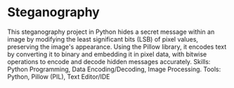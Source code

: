 # Steganography
This steganography project in Python hides a secret message within an image by modifying the least significant bits (LSB) of pixel values, preserving the image's appearance. Using the Pillow library, it encodes text by converting it to binary and embedding it in pixel data, with bitwise operations to encode and decode hidden messages accurately.
Skills: Python Programming, Data Encoding/Decoding, Image Processing.
Tools: Python, Pillow (PIL), Text Editor/IDE
